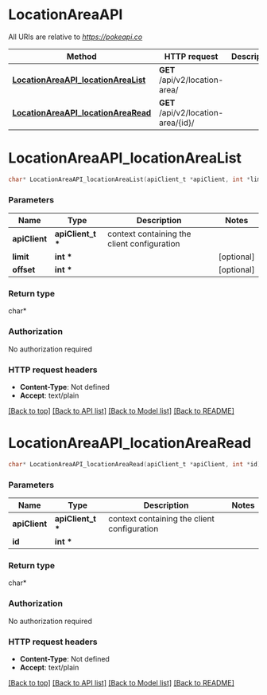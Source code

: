 # LocationAreaAPI

All URIs are relative to *https://pokeapi.co*

Method | HTTP request | Description
------------- | ------------- | -------------
[**LocationAreaAPI_locationAreaList**](LocationAreaAPI.md#LocationAreaAPI_locationAreaList) | **GET** /api/v2/location-area/ | 
[**LocationAreaAPI_locationAreaRead**](LocationAreaAPI.md#LocationAreaAPI_locationAreaRead) | **GET** /api/v2/location-area/{id}/ | 


# **LocationAreaAPI_locationAreaList**
```c
char* LocationAreaAPI_locationAreaList(apiClient_t *apiClient, int *limit, int *offset);
```

### Parameters
Name | Type | Description  | Notes
------------- | ------------- | ------------- | -------------
**apiClient** | **apiClient_t \*** | context containing the client configuration |
**limit** | **int \*** |  | [optional] 
**offset** | **int \*** |  | [optional] 

### Return type

char*



### Authorization

No authorization required

### HTTP request headers

 - **Content-Type**: Not defined
 - **Accept**: text/plain

[[Back to top]](#) [[Back to API list]](../README.md#documentation-for-api-endpoints) [[Back to Model list]](../README.md#documentation-for-models) [[Back to README]](../README.md)

# **LocationAreaAPI_locationAreaRead**
```c
char* LocationAreaAPI_locationAreaRead(apiClient_t *apiClient, int *id);
```

### Parameters
Name | Type | Description  | Notes
------------- | ------------- | ------------- | -------------
**apiClient** | **apiClient_t \*** | context containing the client configuration |
**id** | **int \*** |  | 

### Return type

char*



### Authorization

No authorization required

### HTTP request headers

 - **Content-Type**: Not defined
 - **Accept**: text/plain

[[Back to top]](#) [[Back to API list]](../README.md#documentation-for-api-endpoints) [[Back to Model list]](../README.md#documentation-for-models) [[Back to README]](../README.md)

